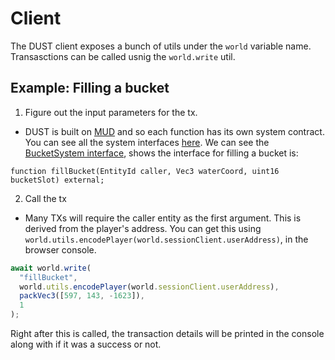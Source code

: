 # Client

The DUST client exposes a bunch of utils under the `world` variable name. Transasctions can be called usnig the `world.write` util.

## Example: Filling a bucket

1. Figure out the input parameters for the tx.

- DUST is built on [MUD](https://mud.dev/) and so each function has its own system contract. You can see all the system interfaces [here](https://github.com/dustproject/dust/tree/main/packages/world/src/codegen/world). We can see the [BucketSystem interface](https://github.com/dustproject/dust/blob/main/packages/world/src/codegen/world/IBucketSystem.sol#L15), shows the interface for filling a bucket is:

```solidity
function fillBucket(EntityId caller, Vec3 waterCoord, uint16 bucketSlot) external;
```

2. Call the tx

- Many TXs will require the caller entity as the first argument. This is derived from the player's address. You can get this using `world.utils.encodePlayer(world.sessionClient.userAddress)`, in the browser console.

```typescript
await world.write(
  "fillBucket",
  world.utils.encodePlayer(world.sessionClient.userAddress),
  packVec3([597, 143, -1623]),
  1
);
```

Right after this is called, the transaction details will be printed in the console along with if it was a success or not.
